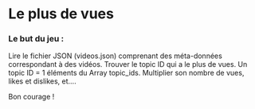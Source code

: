 # Le plus de vues

### Le but du jeu :
Lire le fichier JSON (videos.json) comprenant des méta-données correspondant à des vidéos.
Trouver le topic ID qui a le plus de vues. Un topic ID = 1 éléments du Array topic_ids.
Multiplier son nombre de vues, likes et dislikes, et…. 

Bon courage !
